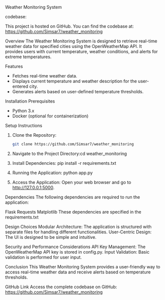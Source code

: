 Weather Monitoring System


codebase: 
 
This project is hosted on GitHub. You can find the codebase at:
https://github.com/Simsar7/weather_monitoring


Overview
The Weather Monitoring System is designed to retrieve real-time weather data for specified cities using the OpenWeatherMap API.
It provides users with current temperature, weather conditions, and alerts for extreme temperatures.


Features
- Fetches real-time weather data.
- Displays current temperature and weather description for the user-entered city.
- Generates alerts based on user-defined temperature thresholds.


 Installation
 Prerequisites
- Python 3.x
- Docker (optional for containerization)

 Setup Instructions
1. Clone the Repository:
   ```bash
   git clone https://github.com/Simsar7/weather_monitoring

2. Navigate to the Project Directory:cd weather_monitoring

3. Install Dependencies: pip install -r requirements.txt

4. Running the Application: python app.py

5. Access the Application: Open your web browser and go to http://127.0.0.1:5000.


Dependencies
The following dependencies are required to run the application:

Flask
Requests
Matplotlib
These dependencies are specified in the requirements.txt


Design Choices
Modular Architecture: The application is structured with separate files for handling different functionalities.
User-Centric Design: The UI is designed to be simple and intuitive.

Security and Performance Considerations
API Key Management: The OpenWeatherMap API key is stored in config.py.
Input Validation: Basic validation is performed for user input.

Conclusion
This Weather Monitoring System provides a user-friendly way to access real-time weather data and receive alerts based on
 temperature thresholds.

GitHub Link
Access the complete codebase on GitHub: https://github.com/Simsar7/weather_monitoring